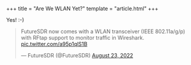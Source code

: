 +++
title = "Are We WLAN Yet?"
template = "article.html"
+++

Yes! :-)

<blockquote class="twitter-tweet tw-align-center"><p lang="en" dir="ltr">FutureSDR now comes with a WLAN transceiver (IEEE 802.11a/g/p) with RFtap support to monitor traffic in Wireshark. <a href="https://t.co/a95p1qlS1B">pic.twitter.com/a95p1qlS1B</a></p>&mdash; FutureSDR (@FutureSDR) <a href="https://twitter.com/FutureSDR/status/1562168250183688194?ref_src=twsrc%5Etfw">August 23, 2022</a></blockquote> <script async src="https://platform.twitter.com/widgets.js" charset="utf-8"></script> 
